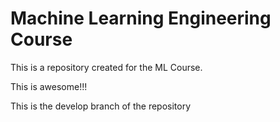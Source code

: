 # **Machine Learning Engineering Course**

This is a repository created for the ML Course.

This is awesome!!!

This is the develop branch of the repository